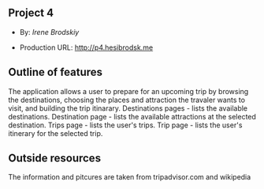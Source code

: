 ## Project 4

+ By: *Irene Brodskiy*

+ Production URL: <http://p4.hesibrodsk.me>

## Outline of features

The application allows a user to prepare for an upcoming trip by browsing the destinations, 
choosing the places and attraction the travaler wants to visit, and building the trip itinarary.
Destinations pages - lists the available destinations.
Destination page - lists the available attractions at the selected destination.
Trips page - lists the user's trips.
Trip page - lists the user's itinerary for the selected trip.

## Outside resources

The information and pitcures are taken from tripadvisor.com and wikipedia